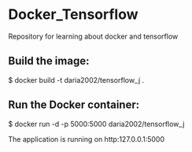 # Docker_Tensorflow
Repository for learning about docker and tensorflow

## Build the image:
$ docker build -t daria2002/tensorflow_j .

## Run the Docker container:
$ docker run -d -p 5000:5000 daria2002/tensorflow_j

The application is running on http:127.0.0.1:5000
